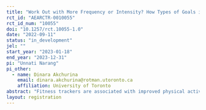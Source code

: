 ```yaml
---
title: "Work Out with More Frequency or Intensity? How Types of Goals in Fitness Trackers affect Health Outcomes"
rct_id: "AEARCTR-0010055"
rct_id_num: "10055"
doi: "10.1257/rct.10055-1.0"
date: "2022-09-11"
status: "in_development"
jel: ""
start_year: "2023-01-18"
end_year: "2023-12-31"
pi: "Unnati Narang"
pi_other:
  - name: Dinara Akchurina
    email: dinara.akchurina@rotman.utoronto.ca
    affiliation: University of Toronto
abstract: "Fitness trackers are associated with improved physical activity. However, little is known about how various types of goals nudged by fitness trackers affect consumers’ physical activity and health. The goal of this project is to measure the effect of different types of tracking goals on consumers’ workout participation, exercise effort, and health outcomes. To examine the effects of goal-based nudges, we propose a randomized field experiment at the campus recreation center at one of the largest U.S. public universities. Participants will receive a fitness tracker and will be assigned to various goals for their workouts. We will track their workout participation, exercise intensity, and health outcomes to understand how goals can enhance the usefulness of fitness trackers and improve health outcomes. "
layout: registration
---
```


